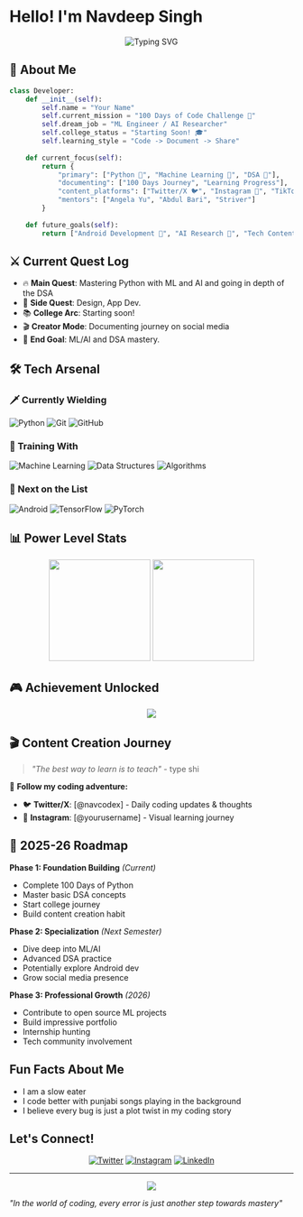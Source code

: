 # Hello! I'm Navdeep Singh 

<div align="center">
  <img src="https://readme-typing-svg.herokuapp.com?font=Fira+Code&pause=1000&color=6366F1&center=true&vCenter=true&width=435&lines=Aspiring+ML+Engineer+%F0%9F%A4%96;Python+Developer+%F0%9F%90%8D;DSA+Explorer+%F0%9F%A7%A9;Content+Creator+%F0%9F%93%B1" alt="Typing SVG" />
</div>

## 🎌 About Me

```python
class Developer:
    def __init__(self):
        self.name = "Your Name"
        self.current_mission = "100 Days of Code Challenge 🚀"
        self.dream_job = "ML Engineer / AI Researcher"
        self.college_status = "Starting Soon! 🎓"
        self.learning_style = "Code -> Document -> Share"
        
    def current_focus(self):
        return {
            "primary": ["Python 🐍", "Machine Learning 🤖", "DSA 🧩"],
            "documenting": ["100 Days Journey", "Learning Progress"],
            "content_platforms": ["Twitter/X 🐦", "Instagram 📸", "TikTok 🎵"],
            "mentors": ["Angela Yu", "Abdul Bari", "Striver"]
        }
    
    def future_goals(self):
        return ["Android Development 📱", "AI Research 🧠", "Tech Content Creation 🎬"]
```

## ⚔️ Current Quest Log

- 🔥 **Main Quest**: Mastering Python with ML and AI and going in depth of the DSA
- 🎯 **Side Quest**: Design, App Dev.  
- 📚 **College Arc**: Starting soon!
- 🎬 **Creator Mode**: Documenting journey on social media
- 🚀 **End Goal**: ML/AI and DSA mastery.

## 🛠️ Tech Arsenal

### 🗡️ Currently Wielding
![Python](https://img.shields.io/badge/-Python-3776AB?style=flat-square&logo=python&logoColor=white)
![Git](https://img.shields.io/badge/-Git-F05032?style=flat-square&logo=git&logoColor=white)
![GitHub](https://img.shields.io/badge/-GitHub-181717?style=flat-square&logo=github)

### 🏹 Training With
![Machine Learning](https://img.shields.io/badge/-Machine%20Learning-FF6F61?style=flat-square&logo=tensorflow&logoColor=white)
![Data Structures](https://img.shields.io/badge/-Data%20Structures-4CAF50?style=flat-square&logo=databricks&logoColor=white)
![Algorithms](https://img.shields.io/badge/-Algorithms-2196F3?style=flat-square&logo=algolia&logoColor=white)

### 🎯 Next on the List
![Android](https://img.shields.io/badge/-Android-3DDC84?style=flat-square&logo=android&logoColor=white)
![TensorFlow](https://img.shields.io/badge/-TensorFlow-FF6F00?style=flat-square&logo=tensorflow&logoColor=white)
![PyTorch](https://img.shields.io/badge/-PyTorch-EE4C2C?style=flat-square&logo=pytorch&logoColor=white)

## 📊 Power Level Stats

<div align="center">
  <img height="180em" src="https://github-readme-stats.vercel.app/api?username=yourusername&show_icons=true&theme=tokyonight&include_all_commits=true&count_private=true"/>
  <img height="180em" src="https://github-readme-stats.vercel.app/api/top-langs/?username=yourusername&layout=compact&langs_count=7&theme=tokyonight"/>
</div>

## 🎮 Achievement Unlocked

<div align="center">
  <img src="https://github-readme-streak-stats.herokuapp.com/?user=yourusername&theme=tokyonight&hide_border=true" />
</div>

## 🎬 Content Creation Journey

> *"The best way to learn is to teach"* - type shi

📱 **Follow my coding adventure:**
- 🐦 **Twitter/X**: [@navcodex] - Daily coding updates & thoughts
- 📸 **Instagram**: [@yourusername] - Visual learning journey

## 🎯 2025-26 Roadmap

**Phase 1: Foundation Building** *(Current)*
- Complete 100 Days of Python
- Master basic DSA concepts
- Start college journey
- Build content creation habit

**Phase 2: Specialization** *(Next Semester)*
- Dive deep into ML/AI
- Advanced DSA practice
- Potentially explore Android dev
- Grow social media presence

**Phase 3: Professional Growth** *(2026)*
- Contribute to open source ML projects
- Build impressive portfolio
- Internship hunting
- Tech community involvement

##  Fun Facts About Me

-  I am a slow eater
-  I code better with punjabi songs playing in the background
-  I believe every bug is just a plot twist in my coding story

##  Let's Connect!

<div align="center">
  
[![Twitter](https://img.shields.io/badge/-Twitter-1DA1F2?style=for-the-badge&logo=twitter&logoColor=white)](https://twitter.com/navcodex)
[![Instagram](https://img.shields.io/badge/-Instagram-E4405F?style=for-the-badge&logo=instagram&logoColor=white)](https://instagram.com/yourusername)
[![LinkedIn](https://img.shields.io/badge/-LinkedIn-0077B5?style=for-the-badge&logo=linkedin&logoColor=white)](https://linkedin.com/in/navdeep-singh-207003310/)

</div>

---

<div align="center">
  <img src="https://capsule-render.vercel.app/api?type=waving&color=gradient&height=100&section=footer&text=Thanks%20for%20visiting!&fontSize=16&fontAlignY=65&desc=Let's%20build%20something%20amazing%20together!&descAlignY=51&descAlign=50"/>
</div>

 *"In the world of coding, every error is just another step towards mastery"* 
